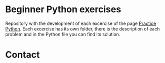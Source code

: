 
# Beginner Python exercises

Repository with the development of each excercise  of the page [Practice Python](https://www.practicepython.org/).
Each excercise has its own folder, there is the description of each problem and in the Python file you can find its solution.

# Contact

#
